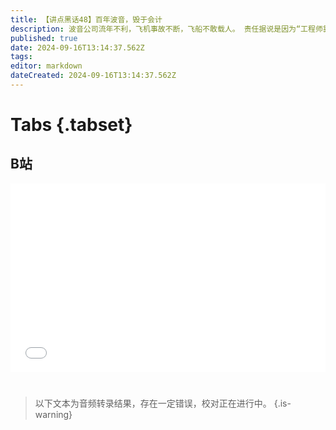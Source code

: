 ```yaml
---
title: 【讲点黑话48】百年波音，毁于会计
description: 波音公司流年不利，飞机事故不断，飞船不敢载人。 责任据说是因为“工程师靠边站，会计师掌大权”，但要为美国会计们喊喊冤。并不是奸诈的CFO进谗言，让昏庸的CEO赶走了忠臣良将，搞砸了事情。从头到尾，波音管理层其实都知道，自己在做什么——一切为了“股东价值最大化”下，注重短期，就是注重长期。 靠着厚实家底，波音短期内不会倒下。但美国搞不好制造业，责任其实都在美元。美元带来了铸币税，也造就了“荷兰病”。怎么和大势抗争，逆向而行，才是波音要解答的长期命题。
published: true
date: 2024-09-16T13:14:37.562Z
tags: 
editor: markdown
dateCreated: 2024-09-16T13:14:37.562Z
---
```


# Tabs {.tabset}

## B站

<div style="position: relative; padding: 30% 45%;">
<iframe style="position: absolute; width: 100%; height: 100%; left: 0; top: 0;" src="//player.bilibili.com/player.html?&bvid=BV12ctceuELH&page=1&as_wide=1&high_quality=1&danmaku=1&autoplay=0" scrolling="no" border="0" frameborder="no" framespacing="0" allowfullscreen="true"></iframe>
</div>


#

> 以下文本为音频转录结果，存在一定错误，校对正在进行中。
{.is-warning}

